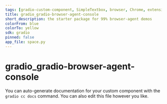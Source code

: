 ```yaml
---
tags: [gradio-custom-component, SimpleTextbox, browser, Chrome, extension, polling, queuing, daemon, logging, extension, Chrome, browser-agent, polling, queuing, logging, stream]
title: gradio_gradio-browser-agent-console
short_description: the starter package for 99% browser-agent demos
colorFrom: blue
colorTo: yellow
sdk: gradio
pinned: false
app_file: space.py
---
```


# gradio_gradio-browser-agent-console

You can auto-generate documentation for your custom component with the `gradio cc docs` command.
You can also edit this file however you like.

